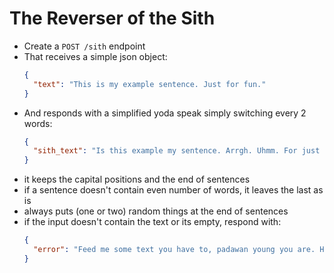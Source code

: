 # The Reverser of the Sith

- Create a `POST /sith` endpoint
- That receives a simple json object:
  ```json
  {
    "text": "This is my example sentence. Just for fun."
  }
  ```
- And responds with a simplified yoda speak simply switching every 2 words:
  ```json
  {
    "sith_text": "Is this example my sentence. Arrgh. Uhmm. For just fun. Err..err.err."
  }
  ```
- it keeps the capital positions and the end of sentences
- if a sentence doesn't contain even number of words, it leaves the last as is
- always puts (one or two) random things at the end of sentences
- if the input doesn't contain the text or its empty, respond with:
  ```json
  {
    "error": "Feed me some text you have to, padawan young you are. Hmmm."
  }
  ```
